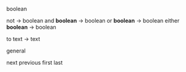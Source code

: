 boolean

not                     -> boolean
and __boolean__         -> boolean
or __boolean__          -> boolean
either __boolean__      -> boolean

to text                 -> text


general

next
previous
first
last
